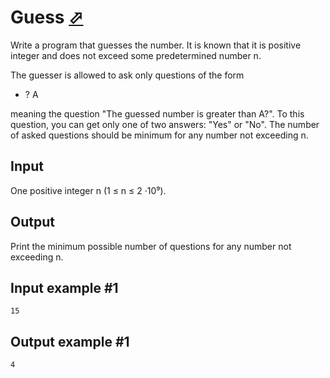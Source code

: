 # Guess [⬀](https://www.e-olymp.com/en/contests/9646/problems/84668)
Write a program that guesses the number. It is known that it is positive integer and does not exceed some predetermined number n.

The guesser is allowed to ask only questions of the form

- ? A

meaning the question "The guessed number is greater than A?". To this question, you can get only one of two answers: "Yes" or "No". The number of asked questions should be minimum for any number not exceeding n.

## Input
One positive integer n (1 ≤ n ≤ 2 ·10⁹).

## Output
Print the minimum possible number of questions for any number not exceeding n.

## Input example #1
```
15
```

## Output example #1
```
4
```
